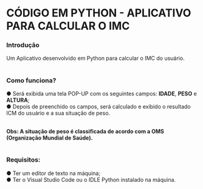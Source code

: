 # CÓDIGO EM PYTHON - APLICATIVO PARA CALCULAR O IMC

<h3>Introdução</h3>
Um Aplicativo desenvolvido em Python para calcular o IMC do usuário.

# <h3>Como funciona? <br>
 ● Será exibida uma tela POP-UP com os seguintes campos: <b>IDADE</b>, <b>PESO</b> e <b>ALTURA</b>; <br>
 ● Depois de preenchido os campos, será calculado e exibido o resultado ICM do usuário e a sua situação de peso.

<br>
<strong>
Obs: A situação de peso é classificada de acordo com a OMS (Organização Mundial de Saúde).</strong>
</h3>


# <h3>Requisitos:
 ● Ter um editor de texto na máquina; <br>
 ● Ter o Visual Studio Code ou o IDLE Python instalado na máquina.</h3>
